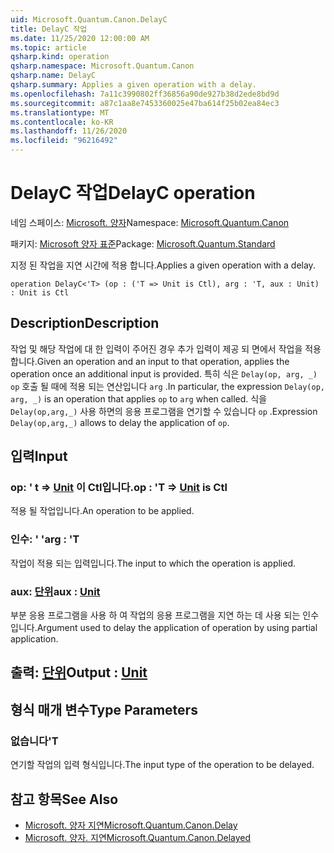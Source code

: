 ```yaml
---
uid: Microsoft.Quantum.Canon.DelayC
title: DelayC 작업
ms.date: 11/25/2020 12:00:00 AM
ms.topic: article
qsharp.kind: operation
qsharp.namespace: Microsoft.Quantum.Canon
qsharp.name: DelayC
qsharp.summary: Applies a given operation with a delay.
ms.openlocfilehash: 7a11c3990802ff36856a90de927b38d2ede8bd9d
ms.sourcegitcommit: a87c1aa8e7453360025e47ba614f25b02ea84ec3
ms.translationtype: MT
ms.contentlocale: ko-KR
ms.lasthandoff: 11/26/2020
ms.locfileid: "96216492"
---
```

# <a name="delayc-operation"></a><span data-ttu-id="ca8e3-102">DelayC 작업</span><span class="sxs-lookup"><span data-stu-id="ca8e3-102">DelayC operation</span></span>

<span data-ttu-id="ca8e3-103">네임 스페이스: [Microsoft. 양자](xref:Microsoft.Quantum.Canon)</span><span class="sxs-lookup"><span data-stu-id="ca8e3-103">Namespace: [Microsoft.Quantum.Canon](xref:Microsoft.Quantum.Canon)</span></span>

<span data-ttu-id="ca8e3-104">패키지: [Microsoft 양자 표준](https://nuget.org/packages/Microsoft.Quantum.Standard)</span><span class="sxs-lookup"><span data-stu-id="ca8e3-104">Package: [Microsoft.Quantum.Standard](https://nuget.org/packages/Microsoft.Quantum.Standard)</span></span>


<span data-ttu-id="ca8e3-105">지정 된 작업을 지연 시간에 적용 합니다.</span><span class="sxs-lookup"><span data-stu-id="ca8e3-105">Applies a given operation with a delay.</span></span>

```qsharp
operation DelayC<'T> (op : ('T => Unit is Ctl), arg : 'T, aux : Unit) : Unit is Ctl
```


## <a name="description"></a><span data-ttu-id="ca8e3-106">Description</span><span class="sxs-lookup"><span data-stu-id="ca8e3-106">Description</span></span>

<span data-ttu-id="ca8e3-107">작업 및 해당 작업에 대 한 입력이 주어진 경우 추가 입력이 제공 되 면에서 작업을 적용 합니다.</span><span class="sxs-lookup"><span data-stu-id="ca8e3-107">Given an operation and an input to that operation, applies the operation once an additional input is provided.</span></span>
<span data-ttu-id="ca8e3-108">특히 식은 `Delay(op, arg, _)` `op` 호출 될 때에 적용 되는 연산입니다 `arg` .</span><span class="sxs-lookup"><span data-stu-id="ca8e3-108">In particular, the expression `Delay(op, arg, _)` is an operation that applies `op` to `arg` when called.</span></span>
<span data-ttu-id="ca8e3-109">식을 `Delay(op,arg,_)` 사용 하면의 응용 프로그램을 연기할 수 있습니다 `op` .</span><span class="sxs-lookup"><span data-stu-id="ca8e3-109">Expression `Delay(op,arg,_)` allows to delay the application of `op`.</span></span>

## <a name="input"></a><span data-ttu-id="ca8e3-110">입력</span><span class="sxs-lookup"><span data-stu-id="ca8e3-110">Input</span></span>

### <a name="op--t--unit--is-ctl"></a><span data-ttu-id="ca8e3-111">op: ' t => [Unit](xref:microsoft.quantum.lang-ref.unit)  이 Ctl입니다.</span><span class="sxs-lookup"><span data-stu-id="ca8e3-111">op : 'T => [Unit](xref:microsoft.quantum.lang-ref.unit)  is Ctl</span></span>

<span data-ttu-id="ca8e3-112">적용 될 작업입니다.</span><span class="sxs-lookup"><span data-stu-id="ca8e3-112">An operation to be applied.</span></span>


### <a name="arg--t"></a><span data-ttu-id="ca8e3-113">인수: ' '</span><span class="sxs-lookup"><span data-stu-id="ca8e3-113">arg : 'T</span></span>

<span data-ttu-id="ca8e3-114">작업이 적용 되는 입력입니다.</span><span class="sxs-lookup"><span data-stu-id="ca8e3-114">The input to which the operation is applied.</span></span>


### <a name="aux--unit"></a><span data-ttu-id="ca8e3-115">aux: [단위](xref:microsoft.quantum.lang-ref.unit)</span><span class="sxs-lookup"><span data-stu-id="ca8e3-115">aux : [Unit](xref:microsoft.quantum.lang-ref.unit)</span></span>

<span data-ttu-id="ca8e3-116">부분 응용 프로그램을 사용 하 여 작업의 응용 프로그램을 지연 하는 데 사용 되는 인수입니다.</span><span class="sxs-lookup"><span data-stu-id="ca8e3-116">Argument used to delay the application of operation by using partial application.</span></span>



## <a name="output--unit"></a><span data-ttu-id="ca8e3-117">출력: [단위](xref:microsoft.quantum.lang-ref.unit)</span><span class="sxs-lookup"><span data-stu-id="ca8e3-117">Output : [Unit](xref:microsoft.quantum.lang-ref.unit)</span></span>



## <a name="type-parameters"></a><span data-ttu-id="ca8e3-118">형식 매개 변수</span><span class="sxs-lookup"><span data-stu-id="ca8e3-118">Type Parameters</span></span>

### <a name="t"></a><span data-ttu-id="ca8e3-119">없습니다</span><span class="sxs-lookup"><span data-stu-id="ca8e3-119">'T</span></span>

<span data-ttu-id="ca8e3-120">연기할 작업의 입력 형식입니다.</span><span class="sxs-lookup"><span data-stu-id="ca8e3-120">The input type of the operation to be delayed.</span></span>

## <a name="see-also"></a><span data-ttu-id="ca8e3-121">참고 항목</span><span class="sxs-lookup"><span data-stu-id="ca8e3-121">See Also</span></span>

- [<span data-ttu-id="ca8e3-122">Microsoft. 양자 지연</span><span class="sxs-lookup"><span data-stu-id="ca8e3-122">Microsoft.Quantum.Canon.Delay</span></span>](xref:Microsoft.Quantum.Canon.Delay)
- [<span data-ttu-id="ca8e3-123">Microsoft. 양자. 지연</span><span class="sxs-lookup"><span data-stu-id="ca8e3-123">Microsoft.Quantum.Canon.Delayed</span></span>](xref:Microsoft.Quantum.Canon.Delayed)